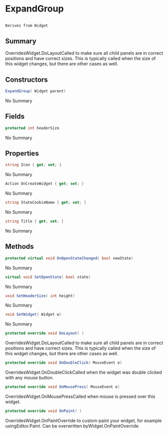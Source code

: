 # ExpandGroup

## 
```c#
Derives from Widget
```

## Summary

OverridesWidget.DoLayoutCalled to make sure all child panels are in correct positions and have correct sizes.
This is typically called when the size of this widget changes, but there are other cases as well.
## Constructors

```c#
ExpandGroup( Widget parent) 
```
No Summary
## Fields

```c#
protected int headerSize
```
No Summary
## Properties

```c#
string Icon { get; set; } 
```
No Summary
```c#
Action OnCreateWidget { get; set; } 
```
No Summary
```c#
string StateCookieName { get; set; } 
```
No Summary
```c#
string Title { get; set; } 
```
No Summary
## Methods

```c#
protected virtual void OnOpenStateChanged( bool newState) 
```
No Summary
```c#
virtual void SetOpenState( bool state) 
```
No Summary
```c#
void SetHeaderSize( int height) 
```
No Summary
```c#
void SetWidget( Widget w) 
```
No Summary
```c#
protected override void DoLayout( ) 
```
OverridesWidget.DoLayoutCalled to make sure all child panels are in correct positions and have correct sizes.
This is typically called when the size of this widget changes, but there are other cases as well.
```c#
protected override void OnDoubleClick( MouseEvent e) 
```
OverridesWidget.OnDoubleClickCalled when the widget was double clicked with any mouse button.
```c#
protected override void OnMousePress( MouseEvent e) 
```
OverridesWidget.OnMousePressCalled when mouse is pressed over this widget.
```c#
protected override void OnPaint( ) 
```
OverridesWidget.OnPaintOverride to custom paint your widget, for example usingEditor.Paint. Can be overwritten byWidget.OnPaintOverride.
